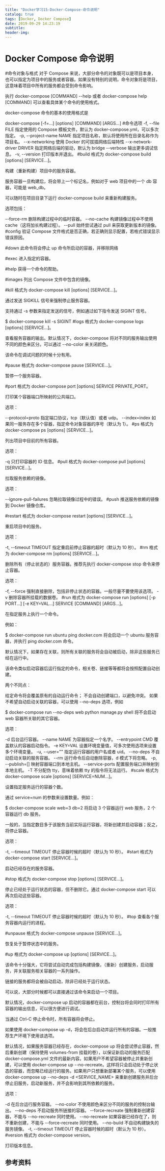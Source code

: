 ```yaml
---
title: "Docker学习15-Docker-Compose-命令说明"
catalog: true
tags: [Docker, Docker Compose]
date: 2019-09-29 14:23:19
subtitle:
header-img:
---
```

# Docker Compose 命令说明
#命令对象与格式
对于 Compose 来说，大部分命令的对象既可以是项目本身，也可以指定为项目中的服务或者容器。如果没有特别的说明，命令对象将是项目，这意味着项目中所有的服务都会受到命令影响。

执行 docker-compose [COMMAND] --help 或者 docker-compose help [COMMAND] 可以查看具体某个命令的使用格式。

docker-compose 命令的基本的使用格式是

docker-compose [-f=<arg>...] [options] [COMMAND] [ARGS...]
#命令选项
-f, --file FILE 指定使用的 Compose 模板文件，默认为 docker-compose.yml，可以多次指定。
-p, --project-name NAME 指定项目名称，默认将使用所在目录名称作为项目名。
--x-networking 使用 Docker 的可拔插网络后端特性
--x-network-driver DRIVER 指定网络后端的驱动，默认为 bridge
--verbose 输出更多调试信息。
-v, --version 打印版本并退出。
#build
格式为 docker-compose build [options] [SERVICE...]。

构建（重新构建）项目中的服务容器。

服务容器一旦构建后，将会带上一个标记名，例如对于 web 项目中的一个 db 容器，可能是 web_db。

可以随时在项目目录下运行 docker-compose build 来重新构建服务。

选项包括：

--force-rm 删除构建过程中的临时容器。
--no-cache 构建镜像过程中不使用 cache（这将加长构建过程）。
--pull 始终尝试通过 pull 来获取更新版本的镜像。
#config
验证 Compose 文件格式是否正确，若正确则显示配置，若格式错误显示错误原因。

#down
此命令将会停止 up 命令所启动的容器，并移除网络

#exec
进入指定的容器。

#help
获得一个命令的帮助。

#images
列出 Compose 文件中包含的镜像。

#kill
格式为 docker-compose kill [options] [SERVICE...]。

通过发送 SIGKILL 信号来强制停止服务容器。

支持通过 -s 参数来指定发送的信号，例如通过如下指令发送 SIGINT 信号。

$ docker-compose kill -s SIGINT
#logs
格式为 docker-compose logs [options] [SERVICE...]。

查看服务容器的输出。默认情况下，docker-compose 将对不同的服务输出使用不同的颜色来区分。可以通过 --no-color 来关闭颜色。

该命令在调试问题的时候十分有用。

#pause
格式为 docker-compose pause [SERVICE...]。

暂停一个服务容器。

#port
格式为 docker-compose port [options] SERVICE PRIVATE_PORT。

打印某个容器端口所映射的公共端口。

选项：

--protocol=proto 指定端口协议，tcp（默认值）或者 udp。
--index=index 如果同一服务存在多个容器，指定命令对象容器的序号（默认为 1）。
#ps
格式为 docker-compose ps [options] [SERVICE...]。

列出项目中目前的所有容器。

选项：

-q 只打印容器的 ID 信息。
#pull
格式为 docker-compose pull [options] [SERVICE...]。

拉取服务依赖的镜像。

选项：

--ignore-pull-failures 忽略拉取镜像过程中的错误。
#push
推送服务依赖的镜像到 Docker 镜像仓库。

#restart
格式为 docker-compose restart [options] [SERVICE...]。

重启项目中的服务。

选项：

-t, --timeout TIMEOUT 指定重启前停止容器的超时（默认为 10 秒）。
#rm
格式为 docker-compose rm [options] [SERVICE...]。

删除所有（停止状态的）服务容器。推荐先执行 docker-compose stop 命令来停止容器。

选项：

-f, --force 强制直接删除，包括非停止状态的容器。一般尽量不要使用该选项。
-v 删除容器所挂载的数据卷。
#run
格式为 docker-compose run [options] [-p PORT...] [-e KEY=VAL...] SERVICE [COMMAND] [ARGS...]。

在指定服务上执行一个命令。

例如：

$ docker-compose run ubuntu ping docker.com
将会启动一个 ubuntu 服务容器，并执行 ping docker.com 命令。

默认情况下，如果存在关联，则所有关联的服务将会自动被启动，除非这些服务已经在运行中。

该命令类似启动容器后运行指定的命令，相关卷、链接等等都将会按照配置自动创建。

两个不同点：

给定命令将会覆盖原有的自动运行命令；
不会自动创建端口，以避免冲突。
如果不希望自动启动关联的容器，可以使用 --no-deps 选项，例如

$ docker-compose run --no-deps web python manage.py shell
将不会启动 web 容器所关联的其它容器。

选项：

-d 后台运行容器。
--name NAME 为容器指定一个名字。
--entrypoint CMD 覆盖默认的容器启动指令。
-e KEY=VAL 设置环境变量值，可多次使用选项来设置多个环境变量。
-u, --user="" 指定运行容器的用户名或者 uid。
--no-deps 不自动启动关联的服务容器。
--rm 运行命令后自动删除容器，d 模式下将忽略。
-p, --publish=[] 映射容器端口到本地主机。
--service-ports 配置服务端口并映射到本地主机。
-T 不分配伪 tty，意味着依赖 tty 的指令将无法运行。
#scale
格式为 docker-compose scale [options] [SERVICE=NUM...]。

设置指定服务运行的容器个数。

通过 service=num 的参数来设置数量。例如：

$ docker-compose scale web=3 db=2
将启动 3 个容器运行 web 服务，2 个容器运行 db 服务。

一般的，当指定数目多于该服务当前实际运行容器，将新创建并启动容器；反之，将停止容器。

选项：

-t, --timeout TIMEOUT 停止容器时候的超时（默认为 10 秒）。
#start
格式为 docker-compose start [SERVICE...]。

启动已经存在的服务容器。

#stop
格式为 docker-compose stop [options] [SERVICE...]。

停止已经处于运行状态的容器，但不删除它。通过 docker-compose start 可以再次启动这些容器。

选项：

-t, --timeout TIMEOUT 停止容器时候的超时（默认为 10 秒）。
#top
查看各个服务容器内运行的进程。

#unpause
格式为 docker-compose unpause [SERVICE...]。

恢复处于暂停状态中的服务。

#up
格式为 docker-compose up [options] [SERVICE...]。

该命令十分强大，它将尝试自动完成包括构建镜像，（重新）创建服务，启动服务，并关联服务相关容器的一系列操作。

链接的服务都将会被自动启动，除非已经处于运行状态。

可以说，大部分时候都可以直接通过该命令来启动一个项目。

默认情况，docker-compose up 启动的容器都在前台，控制台将会同时打印所有容器的输出信息，可以很方便进行调试。

当通过 Ctrl-C 停止命令时，所有容器将会停止。

如果使用 docker-compose up -d，将会在后台启动并运行所有的容器。一般推荐生产环境下使用该选项。

默认情况，如果服务容器已经存在，docker-compose up 将会尝试停止容器，然后重新创建（保持使用 volumes-from 挂载的卷），以保证新启动的服务匹配 docker-compose.yml 文件的最新内容。如果用户不希望容器被停止并重新创建，可以使用 docker-compose up --no-recreate。这样将只会启动处于停止状态的容器，而忽略已经运行的服务。如果用户只想重新部署某个服务，可以使用 docker-compose up --no-deps -d <SERVICE_NAME> 来重新创建服务并后台停止旧服务，启动新服务，并不会影响到其所依赖的服务。

选项：

-d 在后台运行服务容器。
--no-color 不使用颜色来区分不同的服务的控制台输出。
--no-deps 不启动服务所链接的容器。
--force-recreate 强制重新创建容器，不能与 --no-recreate 同时使用。
--no-recreate 如果容器已经存在了，则不重新创建，不能与 --force-recreate 同时使用。
--no-build 不自动构建缺失的服务镜像。
-t, --timeout TIMEOUT 停止容器时候的超时（默认为 10 秒）。
#version
格式为 docker-compose version。

打印版本信息。

## 参考资料
> 
